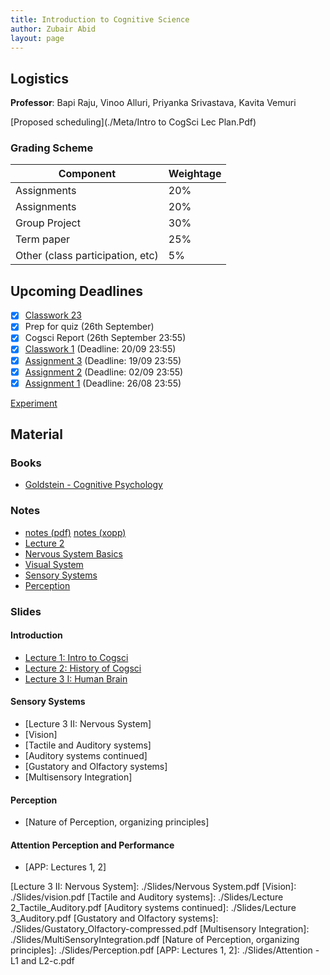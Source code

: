 ```yaml
---
title: Introduction to Cognitive Science
author: Zubair Abid
layout: page
---
```



## Logistics

**Professor**: Bapi Raju, Vinoo Alluri, Priyanka Srivastava, Kavita
Vemuri

[Proposed scheduling](./Meta/Intro to CogSci Lec Plan.Pdf)

### Grading Scheme

| Component                        | Weightage |
|----------------------------------|-----------|
| Assignments                      | 20%       |
| Assignments                      | 20%       |
| Group Project                    | 30%       |
| Term paper                       | 25%       |
| Other (class participation, etc) | 5%        |

## Upcoming Deadlines

- [X] [Classwork 23](./Classwork/20171076_classwork23)
- [X] Prep for quiz (26th September)
- [X] Cogsci Report (26th September 23:55)
- [X] [Classwork 1](./Classwork/20171076_classwork1) (Deadline: 20/09 23:55)
- [X] [Assignment 3](./Assignments/3) (Deadline: 19/09 23:55)
- [X] [Assignment 2](./Assignments/2) (Deadline: 02/09 23:55)
- [X] [Assignment 1](./Assignments/1) (Deadline: 26/08 23:55)

[Experiment](./Experiments/ZubairAbid_20171076_prp_20200924)

## Material

### Books

- [Goldstein - Cognitive Psychology]

### Notes

- [notes (pdf)](./Cognotes.pdf) [notes (xopp)](./Cognotes.xopp) 
- [Lecture 2](./Notes/2)
- [Nervous System Basics](./Notes/nervous)
- [Visual System](./Notes/visual)
- [Sensory Systems](./Notes/sensory)
- [Perception](./Notes/perception)

### Slides

#### Introduction 

- [Lecture 1: Intro to Cogsci]
- [Lecture 2: History of Cogsci]
- [Lecture 3 I: Human Brain]

#### Sensory Systems

- [Lecture 3 II: Nervous System]
- [Vision]
- [Tactile and Auditory systems]
- [Auditory systems continued]
- [Gustatory and Olfactory systems]
- [Multisensory Integration]

#### Perception

- [Nature of Perception, organizing principles]

#### Attention Perception and Performance

- [APP: Lectures 1, 2] 


[Lecture 1: Intro to Cogsci]: ./Slides/CSE485_Lec1_CogSci_introduction_M2020.pdf
[Lecture 2: History of Cogsci]: ./Slides/CSE485_Lec3_HistoryCogSci_M2020.pdf
[Lecture 3 I: Human Brain]: ./Slides/CSE485_Human_brain_M2020.pdf
[Lecture 3 II: Nervous System]: ./Slides/Nervous System.pdf
[Vision]: ./Slides/vision.pdf
[Tactile and Auditory systems]: ./Slides/Lecture 2_Tactile_Auditory.pdf
[Auditory systems continued]: ./Slides/Lecture 3_Auditory.pdf
[Gustatory and Olfactory systems]: ./Slides/Gustatory_Olfactory-compressed.pdf
[Multisensory Integration]: ./Slides/MultiSensoryIntegration.pdf
[Nature of Perception, organizing principles]: ./Slides/Perception.pdf
[APP: Lectures 1, 2]: ./Slides/Attention - L1 and L2-c.pdf

[Goldstein - Cognitive Psychology]: ./Books/Book_Goldstein_CognitivePsychology_Mid2.pdf
